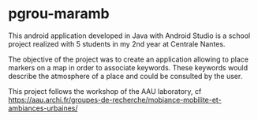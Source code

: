 # pgrou-maramb

This android application developed in Java with Android Studio is a school project realized with 5 students in my 2nd year at Centrale Nantes.

The objective of the project was to create an application allowing to place markers on a map in order to associate keywords. These keywords would describe the atmosphere of a place and could be consulted by the user. 

This project follows the workshop of the AAU laboratory, cf https://aau.archi.fr/groupes-de-recherche/mobiance-mobilite-et-ambiances-urbaines/ 
